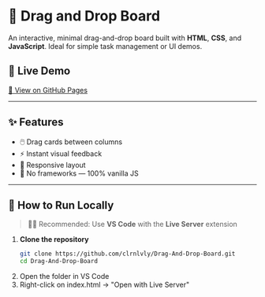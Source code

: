 # 🧲 Drag and Drop Board

An interactive, minimal drag-and-drop board built with **HTML**, **CSS**, and **JavaScript**. Ideal for simple task management or UI demos.

## 🔗 Live Demo  
[🔗 View on GitHub Pages](https://clrnlvly.github.io/Drag-And-Drop-Board/)

---

## ✨ Features

- 🖱️ Drag cards between columns
- ⚡ Instant visual feedback
- 📱 Responsive layout
- 🧩 No frameworks — 100% vanilla JS

---

## 🚀 How to Run Locally

> 🧑‍💻 Recommended: Use **VS Code** with the **Live Server** extension

1. **Clone the repository**
   ```bash
   git clone https://github.com/clrnlvly/Drag-And-Drop-Board.git
   cd Drag-And-Drop-Board
2. Open the folder in VS Code
3. Right-click on index.html → "Open with Live Server"
